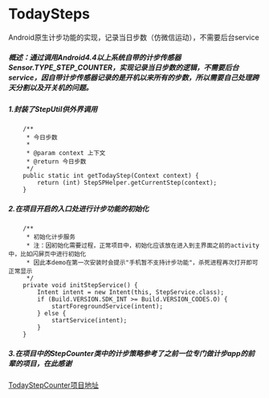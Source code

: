 # TodaySteps
Android原生计步功能的实现，记录当日步数（仿微信运动），不需要后台service
##### 概述：通过调用Android4.4以上系统自带的计步传感器Sensor.TYPE_STEP_COUNTER，实现记录当日步数的逻辑，不需要后台service，因自带计步传感器记录的是开机以来所有的步数，所以需要自己处理跨天分割以及开关机的问题。
##### 1.封装了StepUtil供外界调用
```
    /**
     * 今日步数
     *
     * @param context 上下文
     * @return 今日步数
     */
    public static int getTodayStep(Context context) {
        return (int) StepSPHelper.getCurrentStep(context);
    }
```
##### 2.在项目开启的入口处进行计步功能的初始化
```
    /**
     * 初始化计步服务
     * 注：因初始化需要过程，正常项目中，初始化应该放在进入到主界面之前的activity中，比如闪屏页中进行初始化
     * 因此本demo在第一次安装时会提示"手机暂不支持计步功能"，杀死进程再次打开即可正常显示
     */
    private void initStepService() {
        Intent intent = new Intent(this, StepService.class);
        if (Build.VERSION.SDK_INT >= Build.VERSION_CODES.O) {
            startForegroundService(intent);
        } else {
            startService(intent);
        }
    }
```
##### 3.在项目中的StepCounter类中的计步策略参考了之前一位专门做计步app的前辈的项目，在此感谢
[TodayStepCounter项目地址](https://github.com/jiahongfei/TodayStepCounter)
